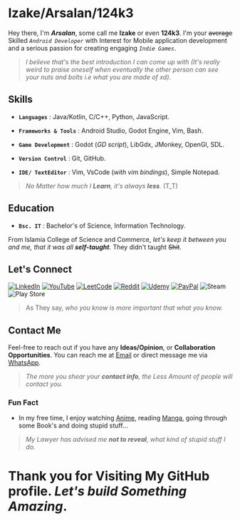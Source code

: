 # Izake/Arsalan/124k3

Hey there, I'm ***Arsalan***, some call me **Izake** or even **124k3**. I'm your ~~average~~ Skilled *`Android Developer`* with Interest for Mobile application development and a serious passion for creating engaging *`Indie Games.`*

>*I believe that's the best introduction I can come up with (It's really weird to praise oneself when eventually the other person can see your nuts and bolts i.e what you are made of xd)*.


## Skills

- **`Languages`** : Java/Kotlin, C/C++, Python, JavaScript.

- **`Frameworks & Tools`** :  Android Studio, Godot Engine, Vim, Bash.

- **`Game Development`** : Godot (*GD script*), LibGdx, JMonkey, OpenGl, SDL.

- **`Version Control`** : Git, GitHub.

- **`IDE/ TextEditor`** : Vim, VsCode (*with vim bindings*), Simple Notepad.

>*No Matter how much I **Learn**, it's always **less**.* (T_T)

## Education

- **`Bsc. IT`** : Bachelor's of Science, Information Technology.

From Islamia College of Science and Commerce, *let's keep it between you and me, that it was all **self-taught**.* They didn't taught ~~Shit~~.


## Let's Connect

[![LinkedIn](https://img.shields.io/badge/linkedin-%230077B5.svg?style=for-the-badge&logo=linkedin&logoColor=white)](https://www.linkedin.com/in/arsalan-khan-25663124a/)
[![YouTube](https://img.shields.io/badge/YouTube-%23FF0000.svg?style=for-the-badge&logo=YouTube&logoColor=white)](https://youtube.com/@124k3_?si=CidvmrLzY3vluGX8)
[![LeetCode](https://img.shields.io/badge/LeetCode-000000?style=for-the-badge&logo=LeetCode&logoColor=#d16c06)](https://leetcode.com/124k3/)
[![Reddit](https://img.shields.io/badge/Reddit-%23FF4500.svg?style=for-the-badge&logo=Reddit&logoColor=white)](https://www.reddit.com/user/124k3)
[![Udemy](https://img.shields.io/badge/Udemy-A435F0?style=for-the-badge&logo=Udemy&logoColor=white)](https://www.udemy.com/user/arsalan-544/)
[![PayPal](https://img.shields.io/badge/PayPal-00457C?style=for-the-badge&logo=paypal&logoColor=white)](https://paypal.me/izakefortster?country.x=IN&locale.x=en_GB)
![Steam](https://img.shields.io/badge/steam-%23000000.svg?style=for-the-badge&logo=steam&logoColor=white)
![Play Store](https://img.shields.io/badge/Google_Play-414141?style=for-the-badge&logo=google-play&logoColor=white)

>As They say, *who you know is more important that what you know.*

## Contact Me

 Feel-free to reach out if you have any **Ideas/Opinion**, or **Collaboration Opportunities**. You can reach me at [Email](akha3743@gmail.com) or direct message me via [WhatsApp](https://wa.me/919796926552).

 >*The more you shear your **contact info**, the Less Amount of people will contact you.*

### Fun Fact

- In my free time, I enjoy watching [Anime](https://en.wikipedia.org/wiki/Anime), reading [Manga](https://en.wikipedia.org/wiki/Manga), going through some Book's and doing stupid stuff...

>*My Lawyer has advised me **not to reveal**, what kind of stupid stuff I do.*


# Thank you for Visiting My  GitHub profile. *Let's build Something  Amazing*.